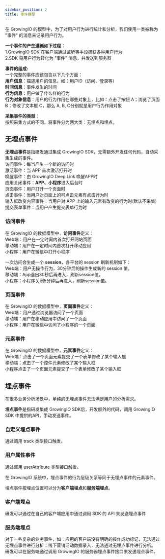 ```yaml
---
sidebar_position: 2
title: 事件模型
---
```

在 GrowingIO 的模型中，为了对用户行为进行统计和分析，我们使用一类被称为 "事件" 的消息来记录用户行为。

**一个事件的产生遵循如下过程：** <br/>
1.GrowingIO SDK 在客户端通过监听等手段捕获各种用户行为<br/>
2.SDK 将用户行为转化为 "事件" 消息，并发送到服务器

**事件的组成:**<br/>
一个完整的事件应该包含以下几个方面：<br/>
**用户信息**：描述用户的信息，如：用户ID（访问、登录等）<br/>
**时间信息**：事件发生的时间<br/>
**行为信息**：用户做了什么样的行为<br/>
**行为对象信息**：用户的行为作用在哪些对象上，比如：点击了按钮 A；浏览了页面 B；修改了文本框 C，那么 A, B, C分别就是用户行为作用对象<br/>


**采集事件的类型**：<br/>
按照采集方式的不同，将事件分为两大类：无埋点和埋点。

## 无埋点事件
**无埋点事件**是指研发通过集成 GrowingIO SDK，无需额外开发任何代码，自动采集生成的事件。<br/>
访问事件：每当产生一个新的访问时<br/>
激活事件：当 APP 首次激活打开时<br/>
唤醒事件：由 GrowingIO Deep Link 唤醒APP时<br/>
应用关闭事件：**APP、小程序**进入后台时<br/>
页面事件：用户打开一个页面时<br/>
点击事件：当用户对页面上的可点击元素有点击行为时<br/>
输入框改变内容事件：当用户对 APP 上的输入元素有改变的行为时(默认不采集)<br/>
提交表单事件：当用户产生提交表单行为时<br/>

### 访问事件
在 GrowingIO 的数据模型中，**访问事件**定义：<br/>
Web端：用户在一定时间内首次打开网站页面<br/>
移动端：用户在一定时间内首次打开移动应用<br/>
小程序：用户在微信中打开小程序<br/>

一次访问会生成一个 **session**，各平台的 session 刷新机制如下：<br/>
Web端：用户无操作行为，30分钟后的操作生成新的 session 值。<br/>
移动端：App退出30秒后再进入，刷新session值。<br/>
小程序：小程序关闭5分钟后再进入，刷新session值。<br/>

### 页面事件
在 GrowingIO 的数据模型中，**页面事件**定义：<br/>
Web端：用户通过浏览器访问了一个页面<br/>
移动端：用户在移动应用中访问了一个页面<br/>
小程序：用户在微信中访问了小程序的一个页面

### 元素事件
在 GrowingIO 的数据模型中，**元素事件**定义：<br/>
Web端：点击了一个页面元素提交了一个表单修改了某个输入框<br/>
移动端：点击了一个控件元素修改了某个输入框<br/>
小程序点击了一个页面元素提交了一个表单修改了某个输入框

## 埋点事件
在很多业务分析场景中，单纯的无埋点事件无法满足用户的分析需求。

**埋点事件**是指研发集成 GrowingIO SDK后，开发额外的代码，调用 GrowingIO SDK 中提供的API，手动发送事件。
### 自定义埋点事件
通过调用 track 类型接口触发。

### 用户属性事件
通过调用 userAttribute 类型接口触发。

在 GrowingIO 系统中，埋点事件的行为层级关系等同于无埋点事件的元素事件。

埋点事件按埋点位置可以分为**客户端埋点**和**服务端埋点**。
### 客户端埋点
研发可以通过在自己的客户端应用中通过调用 SDK 的 API 来发送埋点事件
### 服务端埋点
对于一些复杂的业务事件，如：应用的客户端没有明确的操作成功标记，无法通过无埋点事件进行分析；线下营销活动数据录入，无法通过无埋点事件进行分析。
研发可以在服务端通过调用 GrowingIO 的服务器埋点事件接口来发送埋点事件。
